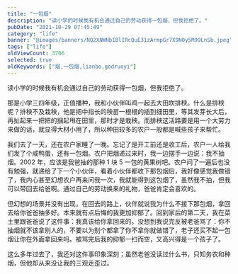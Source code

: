 ```yaml
---
title: "一包烟"
description: "读小学的时候我有机会通过自己的劳动获得一包烟，但我拒绝了。"
pubDate: "2021-10-29 07:45:49"
category: "life"
banner: "@images/banners/NQ2XNWNbIBlIRcQuE31zArmpGr7X9N0y5M99LnSb.jpeg"
tags: ["life"]
oldViewCount: 3706
selected: true
oldKeywords: ["烟,一包烟,lianbo,godruoyi"]
---
```


读小学的时候我有机会通过自己的劳动获得一包烟，但我拒绝了。

那是小学三四年级，正值播种，我和小伙伴叫鸡一起去大田坎排秧。什么是排秧呢？排秧不及栽秧，他是把中指长的秧苗一根根的插到细田里，等其发芽长大后，再扯起来一把把的捆起甩在田里，那时才是栽秧。而排秧这活路要是用一个大劳力来做的话，就显得大材小用了，所以种田较多的农户一般都是喊些孩子来帮忙。

我们去了一天，还在农户家睡了一晚。忘记了是开工前还是收工后，农户一人给我们发了个咸鸭蛋，还有一包烟。农户把烟递过来时，我一边摆手一边说：我不抽烟。2002 年，应该是我爸抽的那种 1 块 5 一包的黄果树吧。农户问了一遍后也没有勉强，就递给了下一个小伙伴，看着小伙伴都收下那包烟后，我好像感觉我做错了，我内心甚至幻想农户再来问我一次，我就能得到这包烟了，虽然我不抽，但我可以带回去给爸啊。通过自己的劳动换来的礼物，爸爸肯定会喜欢的。

但幻想的场景并没有出现，在回去的路上，伙伴就说我为什么不接下那包烟，拿回去给你爸爸抽多好。本来就有点后悔的我更加抑郁了。回到家后的第二天，我在菜土里跟爸爸说了这件事：我真该给你拿回来的。没想到我说完反被老爸骂了：你不抽烟就不该拿别人的，不要以为别个都拿了你不拿你就做错了，老子还买不起一包烟让你在外面拿回来吗。被骂完后我的抑郁一扫而空，又高兴得是一个孩子了。

这么多年过去了，我还对这件事印象深刻；虽然老爸没读过什么书，只知务农和种烟，但他却从来没让我的三观走歪过。
